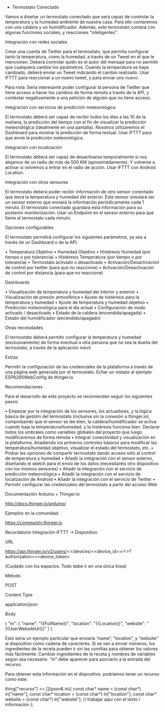 * Termostato Conectado

Vamos a diseñar un termostato conectado que será capaz de controlar la temperatura y la humedad ambiente de nuestra casa. Para ello contaremos con una caldera y un humidificador. Además, este termostato contará con algunas funciones sociales, y reacciones "inteligentes".

Integración con redes sociales

Crear una cuenta de Twitter para el termostato, que permita configurar tanto la temperatura, como la humedad, a través de un Tweet en el que le mencionen. Deberá controlar quién es el autor del mensaje para no permitir que cualquiera cambie los parámetros. Cuando la temperatura se haya cambiado, deberá enviar un Tweet indicando el cambio realizado. Usar IFTTT para reaccionar a un nuevo tweet, y para enviar uno nuevo.

Para nota: Sería interesante poder configurar la persona de Twitter que tiene acceso a hacer los cambios de forma remota a través de la API, y contestar negativamente a una petición de alguien que no tiene acceso. 

Integración con servicios de predicción meteorológica

El termostato deberá ser capaz de recibir todos los días a las 10 de la mañana, la predicción del tiempo con el fin de visualizar la predicción meteorológica (idealmente en una pantalla). Nosotros utilizaremos el Dashboard para mostrar la predicción de forma textual. Usar IFTTT para que envíe la predicción meteorológica.

Integración con localización

El termostato deberá ser capaz de desactivarse temporalmente si nos alejamos de un radio de más de 500 KM (aproximadamente). Y volverse a activar si volvemos a entrar en el radio de acción. Usar IFTTT con Android Location.

Integración con otros sensores

El termostato deberá poder recibir información de otro sensor conectado que leerá la temperatura y humedad del exterior. Este sensor simulará ser un sensor externo que enviará la información periódicamente cada 1 minuto. El termostato conectado guardará esta información para su posterior monitorización. Usar un Endpoint en el sensor externo para que llame al termostato cada minuto.

Opciones configurables

El termostato permitirá configurar los siguientes parámetros, ya sea a través de un Dashboard o de la API.

•	Temperatura Objetivo
•	Humedad Objetivo
•	Histéresis Humedad (por tiempo o por tolerancia)
•	Histéresis Temperatura (por tiempo o por tolerancia)
•	Termostato activado o desactivado
•	Activación/Desactivación de control por twitter (para que no reaccione)
•	Activación/Desactivación de control por distancia (para que no reaccione)

Dashboards

•	Visualización de temperatura y humedad del interior y exterior
•	Visualización de presión atmosférica
•	Ajuste de histéresis para la temperatura y humedad
•	Ajuste de temperatura y humedad objetivo
•	Predicción meteorológica para el día actual
•	Configuración de modo activado / desactivado
•	Estado de la caldera (encendida/apagada)
•	Estado del humidificador (encendido/apagado)

Otras necesidades

El termostato deberá permitir configurar la temperatura y humedad (exclusivamente) de forma eventual a otra persona que no sea la dueña del termostato, a través de la aplicación móvil.

Extras

Permitir la configuración de las credenciales de la plataforma a través de una página web generada por el termostato. Echar un vistazo al ejemplo ESP8266WebConfig de thinger.io.

Recomendaciones

Para el desarrollo de este proyecto se recomiendan seguir los siguientes pasos:

•	Empezar por la integración de los sensores, los actuadores, y la lógica básica de gestión del termostato (inclusive sin la conexión a thinger.io), comprobando que el sensor se lee bien, la caldera/humidificador se activa cuando baja la temperatura/humedad, y la histéresis funciona bien. Declarar todos los umbrales como variables globales del proyecto que luego modificaremos de forma remota
•	Integrar conectividad y visualización en la plataforma. Añadiendo los primeros controles básicos para modificar las temperatura/humedad objetivo, visualizar el estado del termostato, etc.
•	Probar las opciones de compartir termostato dando acceso sólo al control de temperatura y humedad
•	Añadir la integración con el sensor externo, diseñando el sketch para el envío de los datos (necesitaréis otro dispositivo con los mismos sensores)
•	Añadir la integración con el servicio de predicción meteorológica
•	Añadir la integración con el servicio de localización de Android
•	Añadir la integración con el servicio de Twitter
•	Permitir configurar las credenciales del termostato a partir del acceso Web

Documentación Arduino + Thinger.io

http://docs.thinger.io/arduino/

Ejemplos en la comunidad

https://community.thinger.io

Recordatorio Integración IFTTT -> Dispositivo

URL 

https://api.thinger.io/v2/users/<<username>>/devices/<<device_id>>/<<resource>>?authorization=<<device_token>

(Cuidado con los espacios. Todo debe ir en una única línea)

Método 

POST

Content Type

application/json 

Body

{
    "in": {
        "name": "{{FullName}}",
        "location": "{{Location}}",
        "website": "{{UserWebsiteUrl}}"
    }
}

Esto sería un ejemplo particular que enviaría “name”, “location”, y “website” al dispositivo como cadena de caracteres. Si se van a enviar números, los ingredientes de la receta pueden ir sin las comillas para obtener los valores más fácilmente. Cambiar ingredientes de la receta y nombres de variables según sea necesario. “in” debe aparecer para asociarlo a la entrada del recurso.

Para obtener esta información en el dispositivo, podríamos tener un recurso como este:

thing["recurso"] << [](pson& in){
    const char* name = (const char*) in["name"];
    const char* location = (const char*) in["location"];
    const char* website = (const char*) in["website"];
    // trabajar aquí con el texto / información
 }; 